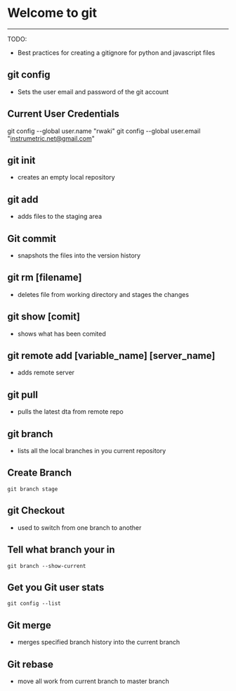 # Welcome to git
---
TODO:
- Best practices for creating a gitignore for python and javascript files 
## git config
- Sets the user email and password of the git account

## Current User Credentials

git config --global user.name "rwaki"
git config --global user.email "instrumetric.net@gmail.com"
## git init
- creates an empty local repository

## git add
- adds files to the staging area

## Git commit
- snapshots the files into the version history

## git rm [filename]
- deletes file  from working directory and stages the changes

## git show [comit]
- shows what has been comited

## git remote add [variable_name] [server_name]

- adds remote server

## git pull
- pulls the latest dta from remote repo

## git branch
- lists all the local branches in you current repository
## Create Branch

`git branch stage`
## git Checkout
- used to switch from one branch to another
## Tell what branch your in
`git branch --show-current`

## Get you Git user stats
`git config --list`
## Git merge
- merges specified branch history into the current branch

## Git rebase
- move all work from current branch to master branch 